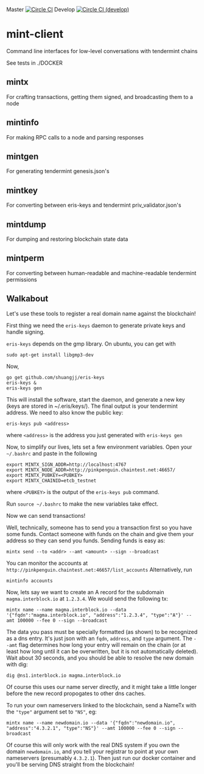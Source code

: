 
Master [![Circle CI](https://circleci.com/gh/shuangjj/mint-client/tree/master.svg?style=svg)](https://circleci.com/gh/shuangjj/mint-client)
 Develop [![Circle CI (develop)](https://circleci.com/gh/shuangjj/mint-client/tree/develop.svg?style=svg)](https://circleci.com/gh/shuangjj/mint-client)

# mint-client
Command line interfaces for low-level conversations with tendermint chains

See tests in ./DOCKER

mintx
-----

For crafting transactions, getting them signed, and broadcasting them to a node

mintinfo
--------

For making RPC calls to a node and parsing responses

mintgen 
-------

For generating tendermint genesis.json's

mintkey
--------

For converting between eris-keys and tendermint priv_validator.json's

mintdump
--------

For dumping and restoring blockchain state data

mintperm
---------

For converting between human-readable and machine-readable tendermint permissions


Walkabout
---------

Let's use these tools to register a real domain name against the blockchain!

First thing we need the `eris-keys` daemon to generate private keys and handle signing.

`eris-keys` depends on the gmp library. On ubuntu, you can get with

```
sudo apt-get install libgmp3-dev
```

Now,

```
go get github.com/shuangjj/eris-keys
eris-keys &
eris-keys gen
```

This will install the software, start the daemon, and generate a new key (keys are stored in ~/.eris/keys/).
The final output is your tendermint address. We need to also know the public key:

```
eris-keys pub <address>
```

where `<address>` is the address you just generated with `eris-keys gen`

Now, to simplify our lives, lets set a few environment variables.
Open your `~/.bashrc` and paste in the following

```
export MINTX_SIGN_ADDR=http://localhost:4767
export MINTX_NODE_ADDR=http://pinkpenguin.chaintest.net:46657/
export MINTX_PUBKEY=<PUBKEY>
export MINTX_CHAINID=etcb_testnet
```

where `<PUBKEY>` is the output of the `eris-keys pub` command.

Run `source ~/.bashrc` to make the new variables take effect.

Now we can send transactions!

Well, technically, someone has to send you a transaction first so you have some funds. 
Contact someone with funds on the chain and give them your address so they can send you funds. 
Sending funds is easy as:

```
mintx send --to <addr> --amt <amount> --sign --broadcast
```

You can monitor the accounts at `http://pinkpenguin.chaintest.net:46657/list_accounts`
Alternatively, run

```
mintinfo accounts
```

Now, lets say we want to create an A record for the subdomain `magma.interblock.io` at `1.2.3.4`. 
We would send the following tx:

```
mintx name --name magma.interblock.io --data '{"fqdn":"magma.interblock.io", "address":"1.2.3.4", "type":"A"}' --amt 100000 --fee 0 --sign --broadcast
```

The data you pass must be specially formatted (as shown) to be recognized as a dns entry.
It's just json with an `fqdn`, `address`, and `type` argument.
The `--amt` flag determines how long your entry will remain on the chain (or at least how long until it can be overwritten,
but it is not automatically deleted). Wait about 30 seconds, and you should be able to resolve the new domain with dig:

```
dig @ns1.interblock.io magma.interblock.io
```

Of course this uses our name server directly, and it might take a little longer before the new record propogates 
to other dns caches.

To run your own nameservers linked to the blockchain, send a NameTx with the `"type"` argument set to `"NS"`, eg:

```
mintx name --name newdomain.io --data '{"fqdn":"newdomain.io", "address":"4.3.2.1", "type":"NS"}' --amt 100000 --fee 0 --sign --broadcast
```

Of course this will only work with the real DNS system if you own the domain `newdomain.io`, and you tell your registrar to point at your own nameservers (presumably `4.3.2.1`). Then just run our docker container and you'll be serving DNS straight from the blockchain!


